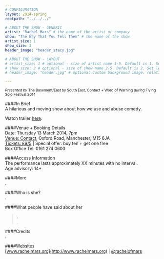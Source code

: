 ```yaml
---
# CONFIGURATION
layout: 2014-spring
rootpath: "../../../"

# ABOUT THE SHOW - GENERIC
artist: "Rachel Mars" # the name of the artist or company
show: "The Way That You Tell Them" # the name of the show
artist_size: 1
show_size: 3
header_image: "header_stacy.jpg"

# ABOUT THE SHOW - LAYOUT
# artist_size: 1 # optional - size of artist name 1-5. Default is 1. Set longer names to lower values
# show_size: 2 # optional - size of show name 2-5. Default is 2. Set longer names to lower values
# header_image: "header.jpg" # optional custom background image, relative to current page

---
```

<small>*Presented by* The Basement/East by South East, Contact + Word of Warning *during* Flying Solo Festival 2014</small>       
           
####In Brief        
A hilarious and moving show about how we use and abuse comedy.         
             
Watch trailer [here](http://youtu.be/2p02Jf-Z344).                  
            
####Venue + Booking Details    
Date: Thursday 13 March 2014, 7pm     
[Venue: Contact](http://contactmcr.com/visit/getting-here/), Oxford Road, Manchester, M15 6JA    
[Tickets: £9/5](http://contactmcr.com/whats-on/13068-fs2014-rachel-mars-the-way-you-tell-them/booking) | Special offer: buy ten + get one free     
Box Office Tel: 0161 274 0600     
        
####Access Information           
The performance lasts approximately XX minutes with no interval.         
Age advisory: 14+          
             
####More            
.            
                  
####Who is she?    
.             
           
####What people have said about her     
>*.*<br>.       
         
####Credits    
.         
    
####Websites        
[www.rachelmars.org](http://www.rachelmars.org) | [@rachelofmars](https://twitter.com/rachelofmars)
